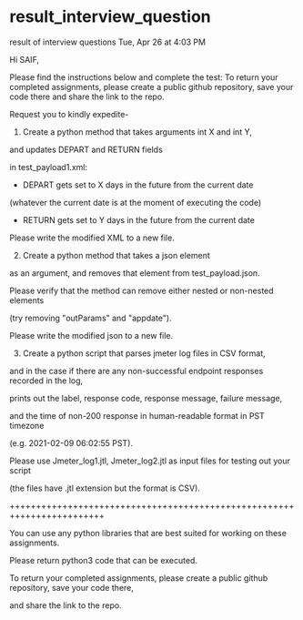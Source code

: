 # result_interview_question
result of interview questions
Tue, Apr 26 at 4:03 PM

Hi SAIF,

Please find the instructions below and complete the test:
To return your completed assignments, please create a public github repository, save your code there and share the link to the repo.

Request you to kindly expedite-



1. Create a python method that takes arguments int X and int Y,

and updates DEPART and RETURN fields

in test_payload1.xml:

 

- DEPART gets set to X days in the future from the current date

(whatever the current date is at the moment of executing the code)

- RETURN gets set to Y days in the future from the current date

 

Please write the modified XML to a new file.

 

2. Create a python method that takes a json element

as an argument, and removes that element from test_payload.json.

 

Please verify that the method can remove either nested or non-nested elements

(try removing "outParams" and "appdate").

 

Please write the modified json to a new file.

 

3. Create a python script that parses jmeter log files in CSV format,

and in the case if there are any non-successful endpoint responses recorded in the log,

prints out the label, response code, response message, failure message,

and the time of non-200 response in human-readable format in PST timezone

(e.g. 2021-02-09 06:02:55 PST).

 

Please use Jmeter_log1.jtl, Jmeter_log2.jtl as input files for testing out your script

(the files have .jtl extension but the format is  CSV).

 

++++++++++++++++++++++++++++++++++++++++++++++++++++++++++++++++++++++++

You can use any python libraries that are best suited for working on these assignments.

Please return python3 code that can be executed.

 

To return your completed assignments, please create a public github repository, save your code there,

and share the link to the repo.
